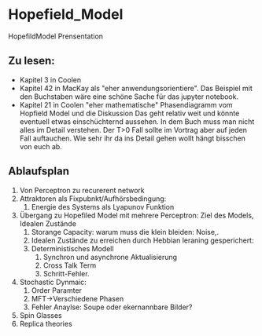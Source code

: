 # Hopefield_Model
HopefildModel Prensentation

## Zu lesen:

* Kapitel 3 in Coolen
* Kapitel 42 in MacKay als "eher anwendungsorientiere". Das Beispiel mit den Buchstaben wäre eine schöne Sache für das jupyter notebook.
* Kapitel 21 in Coolen "eher mathematische" Phasendiagramm vom Hopfield Model und die Diskussion Das geht relativ weit und könnte eventuell etwas 
 einschüchternd aussehen. In dem Buch muss man nicht alles im Detail 
 verstehen. Der T>0 Fall sollte im Vortrag aber auf jeden Fall 
 auftauchen. Wie sehr ihr da ins Detail gehen wollt hängt bisschen von 
 euch ab.

## Ablaufsplan

1. Von Perceptron zu recurerent network
2. Attraktoren als Fixpubnkt/Aufhörsbedingung:
   1. Energie des Systems als Lyapunov Funktion
3. Übergang zu Hopefiled Model mit mehrere Perceptron: Ziel des Models, Idealen Zustände
   1. Storange Capacity: warum muss die klein bleiden: Noise,.
   2. Idealen Zustände zu erreichen durch Hebbian leraning gesperichert:
   3. Deterministisches Modell
      1. Synchron und asynchrone Aktualisierung
      2. Cross Talk Term
      3. Schritt-Fehler. 
4. Stochastic Dynmaic:
   1. Order Paramter
   2. MFT->Verschiedene Phasen
   3. Fehler Anaylse: Soupe oder ekernannbare Bilder?
5. Spin Glasses 
6. Replica theories
